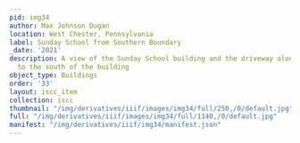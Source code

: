 ```yaml
---
pid: img34
author: Max Johnson Dugan
location: West Chester, Pennsylvania
label: Sunday School from Southern Boundary
_date: '2021'
description: A view of the Sunday School building and the driveway along with trees
  to the south of the building
object_type: Buildings
order: '33'
layout: iscc_item
collection: iscc
thumbnail: "/img/derivatives/iiif/images/img34/full/250,/0/default.jpg"
full: "/img/derivatives/iiif/images/img34/full/1140,/0/default.jpg"
manifest: "/img/derivatives/iiif/img34/manifest.json"
---
```

